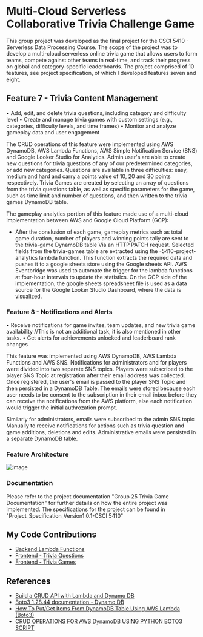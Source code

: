 # Multi-Cloud Serverless Collaborative Trivia Challenge Game

This group project was developed as the final project for the CSCI 5410 - Serverless Data Processing Course. The scope of the project was to develop a multi-cloud serverless online trivia game that allows users to form teams, compete against other 
teams in real-time, and track their progress on global and category-specific leaderboards. The project comprised of 10 features, see project specification, of which I developed features seven and eight.

## Feature 7 - Trivia Content Management

• Add, edit, and delete trivia questions, including category and difficulty level
• Create and manage trivia games with custom settings (e.g., categories, difficulty levels, and time frames)
• Monitor and analyze gameplay data and user engagement

The CRUD operations of this feature were implemented using AWS DynamoDB, AWS Lambda Functions, AWS Simple Notification Service (SNS) and Google Looker Studio for Analytics. Admin user's are able to create new questions for trivia questions of any of our predetermined categories, or add new categories. Questions are available in three difficulties: easy, medium and hard and carry a points value of 10, 20 and 30 points respectively. Trivia Games are created by selecting an array of questions from the trivia questions table, as well as specific parameters for the game, such as time limit and number of questions, and then written to the trivia games DynamoDB table.

The gameplay analytics portion of this feature made use of a multi-cloud implementation between AWS and Google Cloud Platform (GCP):
- After the conslusion of each game, gameplay metrics such as total game duration, number of players and winning points tally are sent to the trivia-game DynamoDB table Via an HTTP PATCH request. Selected fields from the trivia-games table are extracted using the -5410-project-analytics lambda function. This function extracts the required data and pushes it to a google sheets store using the Google sheets API. AWS Eventbridge was used to automate the trigger for the lambda functions at four-hour intervals to update the statistics. On the GCP side of the implementation, the google sheets spreadsheet file is used as a data source for the Google Looker Studio Dashboard, where the data is visualized.

### Feature 8 - Notifications and Alerts

• Receive notifications for game invites, team updates, and new trivia game availability //This is not an 
additional task, it is also mentioned in other tasks. 
• Get alerts for achievements unlocked and leaderboard rank changes

This feature was implemented using AWS DynamoDB, AWS Lambda Functions and AWS SNS. Notifications for administrators and for players were divided into two separate SNS topics. Players were subscribed to the player SNS Topic at registration after their email address was collected. Once registered, the user's email is passed to the player SNS Topic and then persisted in a DynamoDB Table. The emails were stored because each user needs to be consent to the subscription in their email inbox before they can receive the notifications from the AWS platform, else each notification would trigger the initial authrozation prompt.

Similarly for administrators, emails were subscribed to the admin SNS topic Manually to receive notifications for actions such as trivia question and game additions, deletions and edits. Administrative emails were persisted in a separate DynamoDB table.

### Feature Architecture

![image](https://github.com/edwin-adams/Serverless-Data-Processing-Group-Project/assets/78889111/b17cee1a-5771-4960-9621-be71bdba40d6)

### Documentation

Please refer to the project documentation "Group 25 Trivia Game Documentation" for further details on how the entire project was implemented. The specifications for the project can be found in "Project_Specification_Version1.0.1-CSCI 5410"

## My Code Contributions
- [Backend Lambda Functions](https://github.com/edwin-adams/Serverless-Data-Processing-Group-Project/tree/master/backend/edwin_code)
- [Frontend - Trivia Questions](https://github.com/edwin-adams/Serverless-Data-Processing-Group-Project/tree/master/frontend/src/trivia)
- [Frontend - Trivia Games](https://github.com/edwin-adams/Serverless-Data-Processing-Group-Project/tree/master/frontend/src/trivia_games)

## References
- [Build a CRUD API with Lambda and Dynamo DB](https://docs.aws.amazon.com/apigateway/latest/developerguide/http-api-dynamo-db.html)
- [Boto3 1.28.44 documentation - Dynamo DB](https://boto3.amazonaws.com/v1/documentation/api/latest/reference/services/dynamodb.html)
- [How To Put/Get Items From DynamoDB Table Using AWS Lambda (Boto3)](https://dev.classmethod.jp/articles/how-to-put-get-items-from-dynamodb-table-using-aws-lambda-boto3/)
- [CRUD OPERATIONS FOR AWS DynamoDB USING PYTHON BOTO3 SCRIPT](https://dheeraj3choudhary.com/crud-operations-for-aws-dynamodb-using-python-boto3-script)
